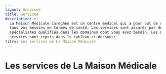 ```yaml
---
layout: Services
title: Services
description: >-
  La Maison Médicale Cureghem est un centre médical qui a pour but de répondre à
  tous vos besoins en termes de santé. Les services sont assurés par des
  spécialistes qualifiés dans les domaines dont vous avez besoin. Les différents
  services sont repris dans le tableau ci-dessous:
titre: Les services de La Maison Médicale
---
```


# Les services de La Maison Médicale

